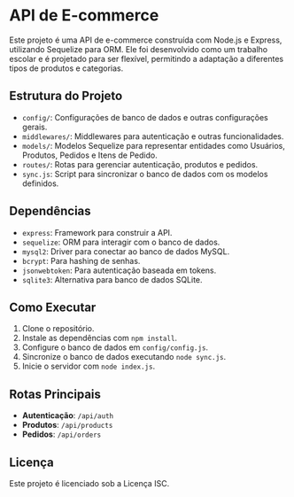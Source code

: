 # API de E-commerce 

Este projeto é uma API de e-commerce  construída com Node.js e Express, utilizando Sequelize para ORM. Ele foi desenvolvido como um trabalho escolar e é projetado para ser flexível, permitindo a adaptação a diferentes tipos de produtos e categorias.

## Estrutura do Projeto

- `config/`: Configurações de banco de dados e outras configurações gerais.
- `middlewares/`: Middlewares para autenticação e outras funcionalidades.
- `models/`: Modelos Sequelize para representar entidades como Usuários, Produtos, Pedidos e Itens de Pedido.
- `routes/`: Rotas para gerenciar autenticação, produtos e pedidos.
- `sync.js`: Script para sincronizar o banco de dados com os modelos definidos.

## Dependências

- `express`: Framework para construir a API.
- `sequelize`: ORM para interagir com o banco de dados.
- `mysql2`: Driver para conectar ao banco de dados MySQL.
- `bcrypt`: Para hashing de senhas.
- `jsonwebtoken`: Para autenticação baseada em tokens.
- `sqlite3`: Alternativa para banco de dados SQLite.

## Como Executar

1. Clone o repositório.
2. Instale as dependências com `npm install`.
3. Configure o banco de dados em `config/config.js`.
4. Sincronize o banco de dados executando `node sync.js`.
5. Inicie o servidor com `node index.js`.

## Rotas Principais

- **Autenticação**: `/api/auth`
- **Produtos**: `/api/products`
- **Pedidos**: `/api/orders`

## Licença

Este projeto é licenciado sob a Licença ISC.
